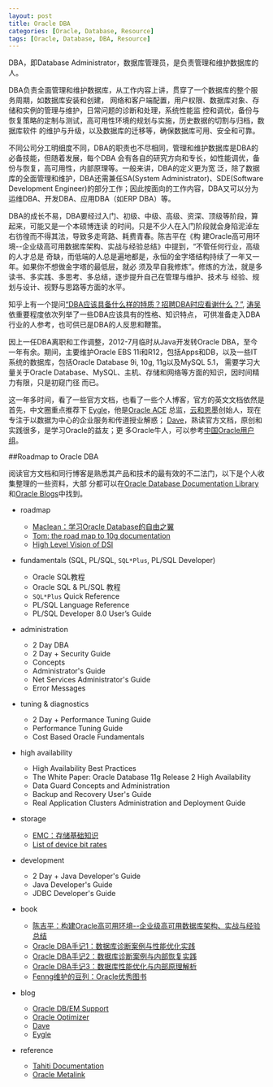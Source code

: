 ```yaml
---
layout: post
title: Oracle DBA
categories: [Oracle, Database, Resource]
tags: [Oracle, Database, DBA, Resource]
---
```


DBA，即Database Administrator，数据库管理员，是负责管理和维护数据库的人。

DBA负责全面管理和维护数据库，从工作内容上讲，贯穿了一个数据库的整个服务周期，如数据库安装和创建， 网络和客户端配置，用户权限、数据库对象、存储和实例的管理与维护，日常问题的诊断和处理，系统性能监 控和调优，备份与恢复策略的定制与测试，高可用性环境的规划与实施，历史数据的切割与归档，数据库软件 的维护与升级，以及数据库的迁移等，确保数据库可用、安全和可靠。

不同公司分工明细度不同，DBA的职责也不尽相同，管理和维护数据库是DBA的必备技能，但随着发展，每个DBA 会有各自的研究方向和专长，如性能调优，备份与恢复，高可用性，内部原理等。一般来讲，DBA的定义更为宽 泛，除了数据库的全面管理和维护，DBA还需兼任SA(System Administrator)、SDE(Software Development Engineer)的部分工作；因此按面向的工作内容，DBA又可以分为运维DBA、开发DBA、应用DBA（如ERP DBA）等。

DBA的成长不易，DBA要经过入门、初级、中级、高级、资深、顶级等阶段，算起来，可能又是一个本硕博连读 的时间。只是不少人在入门阶段就会身陷泥淖左右彷徨而不得其法，导致多走弯路、耗费青春。陈吉平在《构 建Oracle高可用环境--企业级高可用数据库架构、实战与经验总结》中提到，“不管任何行业，高级的人才总是 奇缺，而低端的人总是遍地都是，永恒的金字塔结构持续了一年又一年。如果你不想做金字塔的最低层，就必 须及早自我修炼”。修炼的方法，就是多读书、多实践、多思考、多总结，逐步提升自己在管理与维护、技术与 经验、规划与设计、视野与思路等方面的水平。

知乎上有一个提问[“DBA应该具备什么样的特质？招聘DBA时应看谢什么？”](http://www.zhihu.com/question/20112937), [涛吴](http://www.zhihu.com/people/Metaphox)依重要程度依次列举了一些DBA应该具有的性格、知识特点， 可供准备走入DBA行业的人参考，也可供已是DBA的人反思和鞭策。

因上一任DBA离职和工作调整，2012-7月临时从Java开发转Oracle DBA，至今一年有余。期间，主要维护Oracle EBS 11i和R12，包括Apps和DB，以及一些IT系统的数据库，包括Oracle Database 9i, 10g, 11g以及MySQL 5.1， 需要学习大量关于Oracle Database、MySQL、主机、存储和网络等方面的知识，因时间精力有限，只是初窥门径 而已。

这一年多时间，看了一些官方文档，也看了一些个人博客，官方的英文文档依然是首先，中文圈重点推荐下 [Eygle](http://www.eygle.com/)，他是[Oracle ACE](http://www.oracle.com/technetwork/community/oracle-ace/index.html) 总监，[云和恩墨](http://www.enmotech.com/)创始人，现在专注于以数据为中心的企业服务和传道授业解惑； [Dave](http://blog.csdn.net/tianlesoftware)，熟读官方文档，原创和实践很多，是学习Oracle的益友；更 多Oracle牛人，可以参考[中国Oracle用户组](http://www.acoug.org/)。

##Roadmap to Oracle DBA

阅读官方文档和同行博客是熟悉其产品和技术的最有效的不二法门，以下是个人收集整理的一些资料，大部 分都可以在[Oracle Database Documentation Library](http://www.oracle.com/pls/db112/homepage) 和[Oracle Blogs](https://blogs.oracle.com/)中找到。

* roadmap

	* [Maclean：学习Oracle Database的自由之翼](http://www.askmaclean.com/archives/linked-to-oracle-world.html)
	* [Tom: the road map to 10g documentation](http://dylanninin.com/assets/images/2013/tom.jpg)
	* [High Level Vision of DSI](http://dylanninin.com/assets/images/2013/dsi.jpg)

* fundamentals (SQL, PL/SQL, `SQL*Plus`, PL/SQL Developer)

	* Oracle SQL教程
	* Oracle SQL & PL/SQL 教程
	* `SQL*Plus` Quick Reference
	* PL/SQL Language Reference
	* PL/SQL Developer 8.0 User’s Guide 

* administration

	* 2 Day DBA
	* 2 Day + Security Guide
	* Concepts
	* Administrator's Guide
	* Net Services Administrator's Guide
	* Error Messages

* tuning & diagnostics

	* 2 Day + Performance Tuning Guide
	* Performance Tuning Guide
	* Cost Based Oracle Fundamentals

* high availability

	* High Availability Best Practices
	* The White Paper: Oracle Database 11g Release 2 High Availability 
	* Data Guard Concepts and Administration
	* Backup and Recovery User's Guide
	* Real Application Clusters Administration and Deployment Guide

* storage
	
	* [EMC：存储基础知识](https://community.emc.com/thread/176852)
	* [List of device bit rates](https://en.wikipedia.org/wiki/List_of_device_bit_rates)
   
* development

	* 2 Day + Java Developer's Guide
	* Java Developer's Guide
	* JDBC Developer's Guide
   
* book

	* [陈吉平：构建Oracle高可用环境--企业级高可用数据库架构、实战与经验总结](http://www.douban.com/subject/2531036/)
	* [Oracle DBA手记1：数据库诊断案例与性能优化实践](http://www.douban.com/subject/4209919/)
	* [Oracle DBA手记2：数据库诊断案例与内部恢复实践](http://book.douban.com/subject/5362865/)
	* [Oracle DBA手记3：数据库性能优化与内部原理解析](http://book.douban.com/subject/6849408/)
	* [Fenng维护的豆列：Oracle优秀图书](http://www.douban.com/doulist/10940/)

* blog

	* [Oracle DB/EM Support](https://blogs.oracle.com/db/)
	* [Oracle Optimizer](https://blogs.oracle.com/optimizer/)
	* [Dave](http://blog.csdn.net/tianlesoftware)
	* [Eygle](http://www.eygle.com/)

* reference
    
	* [Tahiti Documentation](http://tahiti.oracle.com/)
	* [Oracle Metalink](https://support.oracle.com)
